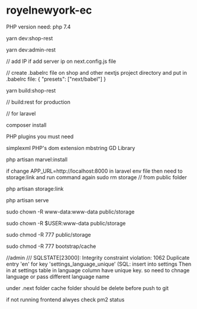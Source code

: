 # royelnewyork-ec

PHP version need: php 7.4

yarn dev:shop-rest

yarn dev:admin-rest

// add IP if add server ip on next.config.js file

// create .babelrc file on shop and other nextjs project directory and put in .babelrc file: { "presets": ["next/babel"] }

yarn build:shop-rest

// build:rest for production

// for laravel

composer install

PHP plugins you must need

simplexml PHP's dom extension mbstring GD Library

php artisan marvel:install

if change APP_URL=http://localhost:8000 in laravel env file then need to storage:link and run command again
sudo rm storage // from public folder

php artisan storage:link

php artisan serve

sudo chown -R www-data:www-data public/storage

sudo chown -R $USER:www-data public/storage

sudo chmod -R 777 public/storage

sudo chmod -R 777 bootstrap/cache

//admin /// SQLSTATE[23000]: Integrity constraint violation: 1062 Duplicate entry 'en' for key 'settings_language_unique' (SQL: insert into settings Then in at settings table in language column have unique key. so need to chnage language or pass different language name


under .next folder cache folder should be delete before push to git 

if not running frontend alwyes check pm2 status 


